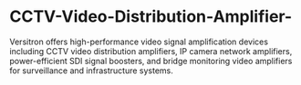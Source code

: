 # CCTV-Video-Distribution-Amplifier-
Versitron offers high-performance video signal amplification devices including CCTV video distribution amplifiers, IP camera network amplifiers, power-efficient SDI signal boosters, and bridge monitoring video amplifiers for surveillance and infrastructure systems.
